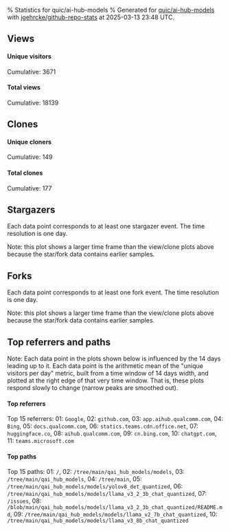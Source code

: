 % Statistics for quic/ai-hub-models
% Generated for [quic/ai-hub-models](https://github.com/quic/ai-hub-models) with [jgehrcke/github-repo-stats](https://github.com/jgehrcke/github-repo-stats) at 2025-03-13 23:48 UTC.


## Views

#### Unique visitors
<div id="chart_views_unique" class="full-width-chart"></div>

Cumulative: 3671

#### Total views
<div id="chart_views_total" class="full-width-chart"></div>

Cumulative: 18139

<div class="pagebreak-for-print"> </div>

## Clones

#### Unique cloners
<div id="chart_clones_unique" class="full-width-chart"></div>

Cumulative: 149

#### Total clones
<div id="chart_clones_total" class="full-width-chart"></div>

Cumulative: 177



<div class="pagebreak-for-print"> </div>



## Stargazers

Each data point corresponds to at least one stargazer event.
The time resolution is one day.

<div id="chart_stargazers" class="full-width-chart"></div>


Note: this plot shows a larger time frame than the view/clone plots above because the star/fork data contains earlier samples.



## Forks

Each data point corresponds to at least one fork event.
The time resolution is one day.

<div id="chart_forks" class="full-width-chart"></div>


Note: this plot shows a larger time frame than the view/clone plots above because the star/fork data contains earlier samples.



<div class="pagebreak-for-print"> </div>



## Top referrers and paths


Note: Each data point in the plots shown below is influenced by the 14 days
leading up to it. Each data point is the arithmetic mean of the "unique
visitors per day" metric, built from a time window of 14 days width, and
plotted at the right edge of that very time window. That is, these plots
respond slowly to change (narrow peaks are smoothed out).




#### Top referrers


<div id="chart_referrers_top_n_alltime" class="full-width-chart"></div>

Top 15 referrers: 01: `Google`, 02: `github.com`, 03: `app.aihub.qualcomm.com`, 04: `Bing`, 05: `docs.qualcomm.com`, 06: `statics.teams.cdn.office.net`, 07: `huggingface.co`, 08: `aihub.qualcomm.com`, 09: `cn.bing.com`, 10: `chatgpt.com`, 11: `teams.microsoft.com`





#### Top paths


<div id="chart_paths_top_n_alltime" class="full-width-chart"></div>

Top 15 paths: 01: `/`, 02: `/tree/main/qai_hub_models/models`, 03: `/tree/main/qai_hub_models`, 04: `/tree/main`, 05: `/tree/main/qai_hub_models/models/yolov8_det_quantized`, 06: `/tree/main/qai_hub_models/models/llama_v3_2_3b_chat_quantized`, 07: `/issues`, 08: `/blob/main/qai_hub_models/models/llama_v3_2_3b_chat_quantized/README.md`, 09: `/tree/main/qai_hub_models/models/llama_v2_7b_chat_quantized`, 10: `/tree/main/qai_hub_models/models/llama_v3_8b_chat_quantized`


<script type="text/javascript">
    vegaEmbed('#chart_views_unique', {"$schema": "https://vega.github.io/schema/vega-lite/v4.17.0.json", "config": {"arc": {"fill": "#1b1e23"}, "area": {"fill": "#1b1e23"}, "axisBottom": {"domainColor": "#a9b4c4", "gridColor": "#a9b4c4", "labelColor": "#1b1e23", "labelFont": "relative-mono-11-pitch-pro, Menlo, monospace", "tickColor": "#a9b4c4", "titleColor": "#1b1e23", "titleFont": "relative-mono-11-pitch-pro, Menlo, monospace"}, "axisLeft": {"domainColor": "#a9b4c4", "gridColor": "#a9b4c4", "labelColor": "#1b1e23", "labelFont": "relative-mono-11-pitch-pro, Menlo, monospace", "tickColor": "#a9b4c4", "titleColor": "#1b1e23", "titleFont": "relative-mono-11-pitch-pro, Menlo, monospace"}, "axisX": {"grid": false}, "axisY": {"grid": false, "labelBound": true}, "background": "#FFFFFF", "group": {"fill": "#FFFFFF"}, "header": {"fontWeight": 400, "labelFont": "relative-mono-11-pitch-pro, Menlo, monospace", "titleFont": "relative-mono-11-pitch-pro, Menlo, monospace"}, "legend": {"labelFont": "relative-mono-11-pitch-pro, Menlo, monospace", "symbolSize": 200, "symbolType": "circle", "titleFont": "relative-mono-11-pitch-pro, Menlo, monospace"}, "line": {"color": "#1b1e23", "stroke": "#1b1e23"}, "path": {"stroke": "#1b1e23"}, "point": {"color": "#1b1e23", "cursor": "pointer", "filled": true, "size": 20}, "range": {"category": ["#85a2f7", "#ea9755", "#7eb36a", "#f07071", "#bc85d9", "#e587b6", "#a9b4c4", "#d4c05e", "#64b9c4"]}, "style": {"bar": {"fill": "#1b1e23"}, "text": {"font": "relative-mono-11-pitch-pro, Menlo, monospace", "fontWeight": 400}}, "symbol": {"shape": "circle"}, "title": {"anchor": "start", "font": "relative-mono-11-pitch-pro, Menlo, monospace", "fontWeight": 400}, "trail": {"color": "#1b1e23", "stroke": "#1b1e23"}, "view": {"stroke": null}}, "data": {"name": "data-8714128c9fa8f6fba1c2fa45370150b6"}, "datasets": {"data-8714128c9fa8f6fba1c2fa45370150b6": [{"time": "2025-02-27T00:00:00+00:00", "views_total": 1057, "views_unique": 284}, {"time": "2025-02-28T00:00:00+00:00", "views_total": 1408, "views_unique": 271}, {"time": "2025-03-01T00:00:00+00:00", "views_total": 407, "views_unique": 87}, {"time": "2025-03-02T00:00:00+00:00", "views_total": 300, "views_unique": 75}, {"time": "2025-03-03T00:00:00+00:00", "views_total": 1323, "views_unique": 297}, {"time": "2025-03-04T00:00:00+00:00", "views_total": 1500, "views_unique": 317}, {"time": "2025-03-05T00:00:00+00:00", "views_total": 1727, "views_unique": 334}, {"time": "2025-03-06T00:00:00+00:00", "views_total": 1521, "views_unique": 322}, {"time": "2025-03-07T00:00:00+00:00", "views_total": 1089, "views_unique": 217}, {"time": "2025-03-08T00:00:00+00:00", "views_total": 466, "views_unique": 77}, {"time": "2025-03-09T00:00:00+00:00", "views_total": 396, "views_unique": 105}, {"time": "2025-03-10T00:00:00+00:00", "views_total": 1709, "views_unique": 326}, {"time": "2025-03-11T00:00:00+00:00", "views_total": 1616, "views_unique": 331}, {"time": "2025-03-12T00:00:00+00:00", "views_total": 1796, "views_unique": 350}, {"time": "2025-03-13T00:00:00+00:00", "views_total": 1824, "views_unique": 278}]}, "encoding": {"tooltip": [{"field": "views_unique", "format": ".1f", "title": "views (u)", "type": "quantitative"}, {"field": "time", "format": "%B %e, %Y", "title": "date", "type": "temporal"}], "x": {"axis": {"labelAngle": 25}, "field": "time", "scale": {"domain": ["2025-02-27", "2025-03-13"]}, "timeUnit": "yearmonthdate", "title": "date", "type": "temporal"}, "y": {"axis": {"values": [1, 10, 50, 100, 500, 1000, 5000, 10000]}, "field": "views_unique", "scale": {"domain": [0, 385.00000000000006], "type": "symlog", "zero": true}, "title": "unique views per day", "type": "quantitative"}}, "height": 200, "mark": {"point": true, "type": "line"}, "padding": 10, "width": "container"}, {"actions": false, "renderer": "svg"}).catch(console.error);
vegaEmbed('#chart_views_total', {"$schema": "https://vega.github.io/schema/vega-lite/v4.17.0.json", "config": {"arc": {"fill": "#1b1e23"}, "area": {"fill": "#1b1e23"}, "axisBottom": {"domainColor": "#a9b4c4", "gridColor": "#a9b4c4", "labelColor": "#1b1e23", "labelFont": "relative-mono-11-pitch-pro, Menlo, monospace", "tickColor": "#a9b4c4", "titleColor": "#1b1e23", "titleFont": "relative-mono-11-pitch-pro, Menlo, monospace"}, "axisLeft": {"domainColor": "#a9b4c4", "gridColor": "#a9b4c4", "labelColor": "#1b1e23", "labelFont": "relative-mono-11-pitch-pro, Menlo, monospace", "tickColor": "#a9b4c4", "titleColor": "#1b1e23", "titleFont": "relative-mono-11-pitch-pro, Menlo, monospace"}, "axisX": {"grid": false}, "axisY": {"grid": false, "labelBound": true}, "background": "#FFFFFF", "group": {"fill": "#FFFFFF"}, "header": {"fontWeight": 400, "labelFont": "relative-mono-11-pitch-pro, Menlo, monospace", "titleFont": "relative-mono-11-pitch-pro, Menlo, monospace"}, "legend": {"labelFont": "relative-mono-11-pitch-pro, Menlo, monospace", "symbolSize": 200, "symbolType": "circle", "titleFont": "relative-mono-11-pitch-pro, Menlo, monospace"}, "line": {"color": "#1b1e23", "stroke": "#1b1e23"}, "path": {"stroke": "#1b1e23"}, "point": {"color": "#1b1e23", "cursor": "pointer", "filled": true, "size": 20}, "range": {"category": ["#85a2f7", "#ea9755", "#7eb36a", "#f07071", "#bc85d9", "#e587b6", "#a9b4c4", "#d4c05e", "#64b9c4"]}, "style": {"bar": {"fill": "#1b1e23"}, "text": {"font": "relative-mono-11-pitch-pro, Menlo, monospace", "fontWeight": 400}}, "symbol": {"shape": "circle"}, "title": {"anchor": "start", "font": "relative-mono-11-pitch-pro, Menlo, monospace", "fontWeight": 400}, "trail": {"color": "#1b1e23", "stroke": "#1b1e23"}, "view": {"stroke": null}}, "data": {"name": "data-8714128c9fa8f6fba1c2fa45370150b6"}, "datasets": {"data-8714128c9fa8f6fba1c2fa45370150b6": [{"time": "2025-02-27T00:00:00+00:00", "views_total": 1057, "views_unique": 284}, {"time": "2025-02-28T00:00:00+00:00", "views_total": 1408, "views_unique": 271}, {"time": "2025-03-01T00:00:00+00:00", "views_total": 407, "views_unique": 87}, {"time": "2025-03-02T00:00:00+00:00", "views_total": 300, "views_unique": 75}, {"time": "2025-03-03T00:00:00+00:00", "views_total": 1323, "views_unique": 297}, {"time": "2025-03-04T00:00:00+00:00", "views_total": 1500, "views_unique": 317}, {"time": "2025-03-05T00:00:00+00:00", "views_total": 1727, "views_unique": 334}, {"time": "2025-03-06T00:00:00+00:00", "views_total": 1521, "views_unique": 322}, {"time": "2025-03-07T00:00:00+00:00", "views_total": 1089, "views_unique": 217}, {"time": "2025-03-08T00:00:00+00:00", "views_total": 466, "views_unique": 77}, {"time": "2025-03-09T00:00:00+00:00", "views_total": 396, "views_unique": 105}, {"time": "2025-03-10T00:00:00+00:00", "views_total": 1709, "views_unique": 326}, {"time": "2025-03-11T00:00:00+00:00", "views_total": 1616, "views_unique": 331}, {"time": "2025-03-12T00:00:00+00:00", "views_total": 1796, "views_unique": 350}, {"time": "2025-03-13T00:00:00+00:00", "views_total": 1824, "views_unique": 278}]}, "encoding": {"tooltip": [{"field": "views_total", "format": ".1f", "title": "views (t)", "type": "quantitative"}, {"field": "time", "format": "%B %e, %Y", "title": "date", "type": "temporal"}], "x": {"axis": {"labelAngle": 25}, "field": "time", "scale": {"domain": ["2025-02-27", "2025-03-13"]}, "timeUnit": "yearmonthdate", "title": "date", "type": "temporal"}, "y": {"axis": {"values": [1, 10, 50, 100, 500, 1000, 5000, 10000]}, "field": "views_total", "scale": {"domain": [0, 2006.4], "type": "symlog", "zero": true}, "title": "total views per day", "type": "quantitative"}}, "height": 200, "mark": {"point": true, "type": "line"}, "padding": 10, "width": "container"}, {"actions": false, "renderer": "svg"}).catch(console.error);
vegaEmbed('#chart_clones_unique', {"$schema": "https://vega.github.io/schema/vega-lite/v4.17.0.json", "config": {"arc": {"fill": "#1b1e23"}, "area": {"fill": "#1b1e23"}, "axisBottom": {"domainColor": "#a9b4c4", "gridColor": "#a9b4c4", "labelColor": "#1b1e23", "labelFont": "relative-mono-11-pitch-pro, Menlo, monospace", "tickColor": "#a9b4c4", "titleColor": "#1b1e23", "titleFont": "relative-mono-11-pitch-pro, Menlo, monospace"}, "axisLeft": {"domainColor": "#a9b4c4", "gridColor": "#a9b4c4", "labelColor": "#1b1e23", "labelFont": "relative-mono-11-pitch-pro, Menlo, monospace", "tickColor": "#a9b4c4", "titleColor": "#1b1e23", "titleFont": "relative-mono-11-pitch-pro, Menlo, monospace"}, "axisX": {"grid": false}, "axisY": {"grid": false, "labelBound": true}, "background": "#FFFFFF", "group": {"fill": "#FFFFFF"}, "header": {"fontWeight": 400, "labelFont": "relative-mono-11-pitch-pro, Menlo, monospace", "titleFont": "relative-mono-11-pitch-pro, Menlo, monospace"}, "legend": {"labelFont": "relative-mono-11-pitch-pro, Menlo, monospace", "symbolSize": 200, "symbolType": "circle", "titleFont": "relative-mono-11-pitch-pro, Menlo, monospace"}, "line": {"color": "#1b1e23", "stroke": "#1b1e23"}, "path": {"stroke": "#1b1e23"}, "point": {"color": "#1b1e23", "cursor": "pointer", "filled": true, "size": 20}, "range": {"category": ["#85a2f7", "#ea9755", "#7eb36a", "#f07071", "#bc85d9", "#e587b6", "#a9b4c4", "#d4c05e", "#64b9c4"]}, "style": {"bar": {"fill": "#1b1e23"}, "text": {"font": "relative-mono-11-pitch-pro, Menlo, monospace", "fontWeight": 400}}, "symbol": {"shape": "circle"}, "title": {"anchor": "start", "font": "relative-mono-11-pitch-pro, Menlo, monospace", "fontWeight": 400}, "trail": {"color": "#1b1e23", "stroke": "#1b1e23"}, "view": {"stroke": null}}, "data": {"name": "data-2d9c2871af18ed237fea39af5076c62c"}, "datasets": {"data-2d9c2871af18ed237fea39af5076c62c": [{"clones_total": 8, "clones_unique": 8, "time": "2025-02-27T00:00:00+00:00"}, {"clones_total": 37, "clones_unique": 26, "time": "2025-02-28T00:00:00+00:00"}, {"clones_total": 2, "clones_unique": 2, "time": "2025-03-01T00:00:00+00:00"}, {"clones_total": 1, "clones_unique": 1, "time": "2025-03-02T00:00:00+00:00"}, {"clones_total": 8, "clones_unique": 8, "time": "2025-03-03T00:00:00+00:00"}, {"clones_total": 13, "clones_unique": 10, "time": "2025-03-04T00:00:00+00:00"}, {"clones_total": 12, "clones_unique": 10, "time": "2025-03-05T00:00:00+00:00"}, {"clones_total": 12, "clones_unique": 12, "time": "2025-03-06T00:00:00+00:00"}, {"clones_total": 11, "clones_unique": 11, "time": "2025-03-07T00:00:00+00:00"}, {"clones_total": 5, "clones_unique": 5, "time": "2025-03-08T00:00:00+00:00"}, {"clones_total": 4, "clones_unique": 4, "time": "2025-03-09T00:00:00+00:00"}, {"clones_total": 17, "clones_unique": 15, "time": "2025-03-10T00:00:00+00:00"}, {"clones_total": 8, "clones_unique": 8, "time": "2025-03-11T00:00:00+00:00"}, {"clones_total": 3, "clones_unique": 3, "time": "2025-03-12T00:00:00+00:00"}, {"clones_total": 36, "clones_unique": 26, "time": "2025-03-13T00:00:00+00:00"}]}, "encoding": {"tooltip": [{"field": "clones_unique", "format": ".1f", "title": "clones (u)", "type": "quantitative"}, {"field": "time", "format": "%B %e, %Y", "title": "date", "type": "temporal"}], "x": {"axis": {"labelAngle": 25}, "field": "time", "scale": {"domain": ["2025-02-27", "2025-03-13"]}, "timeUnit": "yearmonthdate", "title": "date", "type": "temporal"}, "y": {"axis": {}, "field": "clones_unique", "scale": {"domain": [0, 28.6], "type": "linear", "zero": true}, "title": "unique clones per day", "type": "quantitative"}}, "height": 200, "mark": {"point": true, "type": "line"}, "padding": 10, "width": "container"}, {"actions": false, "renderer": "svg"}).catch(console.error);
vegaEmbed('#chart_clones_total', {"$schema": "https://vega.github.io/schema/vega-lite/v4.17.0.json", "config": {"arc": {"fill": "#1b1e23"}, "area": {"fill": "#1b1e23"}, "axisBottom": {"domainColor": "#a9b4c4", "gridColor": "#a9b4c4", "labelColor": "#1b1e23", "labelFont": "relative-mono-11-pitch-pro, Menlo, monospace", "tickColor": "#a9b4c4", "titleColor": "#1b1e23", "titleFont": "relative-mono-11-pitch-pro, Menlo, monospace"}, "axisLeft": {"domainColor": "#a9b4c4", "gridColor": "#a9b4c4", "labelColor": "#1b1e23", "labelFont": "relative-mono-11-pitch-pro, Menlo, monospace", "tickColor": "#a9b4c4", "titleColor": "#1b1e23", "titleFont": "relative-mono-11-pitch-pro, Menlo, monospace"}, "axisX": {"grid": false}, "axisY": {"grid": false, "labelBound": true}, "background": "#FFFFFF", "group": {"fill": "#FFFFFF"}, "header": {"fontWeight": 400, "labelFont": "relative-mono-11-pitch-pro, Menlo, monospace", "titleFont": "relative-mono-11-pitch-pro, Menlo, monospace"}, "legend": {"labelFont": "relative-mono-11-pitch-pro, Menlo, monospace", "symbolSize": 200, "symbolType": "circle", "titleFont": "relative-mono-11-pitch-pro, Menlo, monospace"}, "line": {"color": "#1b1e23", "stroke": "#1b1e23"}, "path": {"stroke": "#1b1e23"}, "point": {"color": "#1b1e23", "cursor": "pointer", "filled": true, "size": 20}, "range": {"category": ["#85a2f7", "#ea9755", "#7eb36a", "#f07071", "#bc85d9", "#e587b6", "#a9b4c4", "#d4c05e", "#64b9c4"]}, "style": {"bar": {"fill": "#1b1e23"}, "text": {"font": "relative-mono-11-pitch-pro, Menlo, monospace", "fontWeight": 400}}, "symbol": {"shape": "circle"}, "title": {"anchor": "start", "font": "relative-mono-11-pitch-pro, Menlo, monospace", "fontWeight": 400}, "trail": {"color": "#1b1e23", "stroke": "#1b1e23"}, "view": {"stroke": null}}, "data": {"name": "data-2d9c2871af18ed237fea39af5076c62c"}, "datasets": {"data-2d9c2871af18ed237fea39af5076c62c": [{"clones_total": 8, "clones_unique": 8, "time": "2025-02-27T00:00:00+00:00"}, {"clones_total": 37, "clones_unique": 26, "time": "2025-02-28T00:00:00+00:00"}, {"clones_total": 2, "clones_unique": 2, "time": "2025-03-01T00:00:00+00:00"}, {"clones_total": 1, "clones_unique": 1, "time": "2025-03-02T00:00:00+00:00"}, {"clones_total": 8, "clones_unique": 8, "time": "2025-03-03T00:00:00+00:00"}, {"clones_total": 13, "clones_unique": 10, "time": "2025-03-04T00:00:00+00:00"}, {"clones_total": 12, "clones_unique": 10, "time": "2025-03-05T00:00:00+00:00"}, {"clones_total": 12, "clones_unique": 12, "time": "2025-03-06T00:00:00+00:00"}, {"clones_total": 11, "clones_unique": 11, "time": "2025-03-07T00:00:00+00:00"}, {"clones_total": 5, "clones_unique": 5, "time": "2025-03-08T00:00:00+00:00"}, {"clones_total": 4, "clones_unique": 4, "time": "2025-03-09T00:00:00+00:00"}, {"clones_total": 17, "clones_unique": 15, "time": "2025-03-10T00:00:00+00:00"}, {"clones_total": 8, "clones_unique": 8, "time": "2025-03-11T00:00:00+00:00"}, {"clones_total": 3, "clones_unique": 3, "time": "2025-03-12T00:00:00+00:00"}, {"clones_total": 36, "clones_unique": 26, "time": "2025-03-13T00:00:00+00:00"}]}, "encoding": {"tooltip": [{"field": "clones_total", "format": ".1f", "title": "clones (t)", "type": "quantitative"}, {"field": "time", "format": "%B %e, %Y", "title": "date", "type": "temporal"}], "x": {"axis": {"labelAngle": 25}, "field": "time", "scale": {"domain": ["2025-02-27", "2025-03-13"]}, "timeUnit": "yearmonthdate", "title": "date", "type": "temporal"}, "y": {"axis": {}, "field": "clones_total", "scale": {"domain": [0, 40.7], "type": "linear", "zero": true}, "title": "total clones per day", "type": "quantitative"}}, "height": 200, "mark": {"point": true, "type": "line"}, "padding": 10, "width": "container"}, {"actions": false, "renderer": "svg"}).catch(console.error);
vegaEmbed('#chart_stargazers', {"$schema": "https://vega.github.io/schema/vega-lite/v4.17.0.json", "config": {"arc": {"fill": "#1b1e23"}, "area": {"fill": "#1b1e23"}, "axisBottom": {"domainColor": "#a9b4c4", "gridColor": "#a9b4c4", "labelColor": "#1b1e23", "labelFont": "relative-mono-11-pitch-pro, Menlo, monospace", "tickColor": "#a9b4c4", "titleColor": "#1b1e23", "titleFont": "relative-mono-11-pitch-pro, Menlo, monospace"}, "axisLeft": {"domainColor": "#a9b4c4", "gridColor": "#a9b4c4", "labelColor": "#1b1e23", "labelFont": "relative-mono-11-pitch-pro, Menlo, monospace", "tickColor": "#a9b4c4", "titleColor": "#1b1e23", "titleFont": "relative-mono-11-pitch-pro, Menlo, monospace"}, "axisX": {"grid": false}, "axisY": {"grid": false}, "background": "#FFFFFF", "group": {"fill": "#FFFFFF"}, "header": {"fontWeight": 400, "labelFont": "relative-mono-11-pitch-pro, Menlo, monospace", "titleFont": "relative-mono-11-pitch-pro, Menlo, monospace"}, "legend": {"labelFont": "relative-mono-11-pitch-pro, Menlo, monospace", "symbolSize": 200, "symbolType": "circle", "titleFont": "relative-mono-11-pitch-pro, Menlo, monospace"}, "line": {"color": "#1b1e23", "stroke": "#1b1e23"}, "path": {"stroke": "#1b1e23"}, "point": {"color": "#1b1e23", "cursor": "pointer", "filled": true, "size": 50}, "range": {"category": ["#85a2f7", "#ea9755", "#7eb36a", "#f07071", "#bc85d9", "#e587b6", "#a9b4c4", "#d4c05e", "#64b9c4"]}, "style": {"bar": {"fill": "#1b1e23"}, "text": {"font": "relative-mono-11-pitch-pro, Menlo, monospace", "fontWeight": 400}}, "symbol": {"shape": "circle"}, "title": {"anchor": "start", "font": "relative-mono-11-pitch-pro, Menlo, monospace", "fontWeight": 400}, "trail": {"color": "#1b1e23", "stroke": "#1b1e23"}, "view": {"stroke": null}}, "data": {"name": "data-98fb9a7ba313ad9bd12d8903b2abe30e"}, "datasets": {"data-98fb9a7ba313ad9bd12d8903b2abe30e": [{"stars_cumulative": 1.0, "time": "2024-01-23T00:00:00+00:00"}, {"stars_cumulative": 10.0, "time": "2024-02-20T21:00:00+00:00"}, {"stars_cumulative": 76.0, "time": "2024-02-25T00:00:00+00:00"}, {"stars_cumulative": 101.0, "time": "2024-02-29T03:00:00+00:00"}, {"stars_cumulative": 118.0, "time": "2024-03-04T06:00:00+00:00"}, {"stars_cumulative": 126.0, "time": "2024-03-08T09:00:00+00:00"}, {"stars_cumulative": 130.0, "time": "2024-03-12T12:00:00+00:00"}, {"stars_cumulative": 134.0, "time": "2024-03-16T15:00:00+00:00"}, {"stars_cumulative": 139.0, "time": "2024-03-20T18:00:00+00:00"}, {"stars_cumulative": 159.0, "time": "2024-03-24T21:00:00+00:00"}, {"stars_cumulative": 169.0, "time": "2024-03-29T00:00:00+00:00"}, {"stars_cumulative": 174.0, "time": "2024-04-02T03:00:00+00:00"}, {"stars_cumulative": 179.0, "time": "2024-04-06T06:00:00+00:00"}, {"stars_cumulative": 184.0, "time": "2024-04-10T09:00:00+00:00"}, {"stars_cumulative": 188.0, "time": "2024-04-14T12:00:00+00:00"}, {"stars_cumulative": 197.0, "time": "2024-04-18T15:00:00+00:00"}, {"stars_cumulative": 203.0, "time": "2024-04-22T18:00:00+00:00"}, {"stars_cumulative": 205.0, "time": "2024-04-26T21:00:00+00:00"}, {"stars_cumulative": 208.0, "time": "2024-05-01T00:00:00+00:00"}, {"stars_cumulative": 212.0, "time": "2024-05-05T03:00:00+00:00"}, {"stars_cumulative": 220.0, "time": "2024-05-09T06:00:00+00:00"}, {"stars_cumulative": 228.0, "time": "2024-05-13T09:00:00+00:00"}, {"stars_cumulative": 234.0, "time": "2024-05-17T12:00:00+00:00"}, {"stars_cumulative": 256.0, "time": "2024-05-21T15:00:00+00:00"}, {"stars_cumulative": 269.0, "time": "2024-05-25T18:00:00+00:00"}, {"stars_cumulative": 278.0, "time": "2024-05-29T21:00:00+00:00"}, {"stars_cumulative": 289.0, "time": "2024-06-03T00:00:00+00:00"}, {"stars_cumulative": 296.0, "time": "2024-06-07T03:00:00+00:00"}, {"stars_cumulative": 304.0, "time": "2024-06-11T06:00:00+00:00"}, {"stars_cumulative": 312.0, "time": "2024-06-15T09:00:00+00:00"}, {"stars_cumulative": 318.0, "time": "2024-06-19T12:00:00+00:00"}, {"stars_cumulative": 324.0, "time": "2024-06-23T15:00:00+00:00"}, {"stars_cumulative": 327.0, "time": "2024-06-27T18:00:00+00:00"}, {"stars_cumulative": 336.0, "time": "2024-07-01T21:00:00+00:00"}, {"stars_cumulative": 339.0, "time": "2024-07-06T00:00:00+00:00"}, {"stars_cumulative": 343.0, "time": "2024-07-10T03:00:00+00:00"}, {"stars_cumulative": 344.0, "time": "2024-07-14T06:00:00+00:00"}, {"stars_cumulative": 350.0, "time": "2024-07-18T09:00:00+00:00"}, {"stars_cumulative": 360.0, "time": "2024-07-22T12:00:00+00:00"}, {"stars_cumulative": 364.0, "time": "2024-07-26T15:00:00+00:00"}, {"stars_cumulative": 370.0, "time": "2024-07-30T18:00:00+00:00"}, {"stars_cumulative": 372.0, "time": "2024-08-03T21:00:00+00:00"}, {"stars_cumulative": 375.0, "time": "2024-08-08T00:00:00+00:00"}, {"stars_cumulative": 379.0, "time": "2024-08-12T03:00:00+00:00"}, {"stars_cumulative": 381.0, "time": "2024-08-16T06:00:00+00:00"}, {"stars_cumulative": 386.0, "time": "2024-08-20T09:00:00+00:00"}, {"stars_cumulative": 392.0, "time": "2024-08-24T12:00:00+00:00"}, {"stars_cumulative": 396.0, "time": "2024-08-28T15:00:00+00:00"}, {"stars_cumulative": 403.0, "time": "2024-09-01T18:00:00+00:00"}, {"stars_cumulative": 406.0, "time": "2024-09-05T21:00:00+00:00"}, {"stars_cumulative": 411.0, "time": "2024-09-10T00:00:00+00:00"}, {"stars_cumulative": 415.0, "time": "2024-09-14T03:00:00+00:00"}, {"stars_cumulative": 420.0, "time": "2024-09-18T06:00:00+00:00"}, {"stars_cumulative": 422.0, "time": "2024-09-22T09:00:00+00:00"}, {"stars_cumulative": 430.0, "time": "2024-09-26T12:00:00+00:00"}, {"stars_cumulative": 434.0, "time": "2024-09-30T15:00:00+00:00"}, {"stars_cumulative": 442.0, "time": "2024-10-04T18:00:00+00:00"}, {"stars_cumulative": 444.0, "time": "2024-10-08T21:00:00+00:00"}, {"stars_cumulative": 452.0, "time": "2024-10-13T00:00:00+00:00"}, {"stars_cumulative": 460.0, "time": "2024-10-17T03:00:00+00:00"}, {"stars_cumulative": 467.0, "time": "2024-10-21T06:00:00+00:00"}, {"stars_cumulative": 468.0, "time": "2024-10-25T09:00:00+00:00"}, {"stars_cumulative": 471.0, "time": "2024-10-29T12:00:00+00:00"}, {"stars_cumulative": 478.0, "time": "2024-11-02T15:00:00+00:00"}, {"stars_cumulative": 483.0, "time": "2024-11-06T18:00:00+00:00"}, {"stars_cumulative": 487.0, "time": "2024-11-10T21:00:00+00:00"}, {"stars_cumulative": 494.0, "time": "2024-11-15T00:00:00+00:00"}, {"stars_cumulative": 498.0, "time": "2024-11-19T03:00:00+00:00"}, {"stars_cumulative": 502.0, "time": "2024-11-23T06:00:00+00:00"}, {"stars_cumulative": 504.0, "time": "2024-11-27T09:00:00+00:00"}, {"stars_cumulative": 510.0, "time": "2024-12-01T12:00:00+00:00"}, {"stars_cumulative": 515.0, "time": "2024-12-05T15:00:00+00:00"}, {"stars_cumulative": 522.0, "time": "2024-12-09T18:00:00+00:00"}, {"stars_cumulative": 524.0, "time": "2024-12-13T21:00:00+00:00"}, {"stars_cumulative": 530.0, "time": "2024-12-18T00:00:00+00:00"}, {"stars_cumulative": 532.0, "time": "2024-12-22T03:00:00+00:00"}, {"stars_cumulative": 535.0, "time": "2024-12-26T06:00:00+00:00"}, {"stars_cumulative": 544.0, "time": "2024-12-30T09:00:00+00:00"}, {"stars_cumulative": 548.0, "time": "2025-01-03T12:00:00+00:00"}, {"stars_cumulative": 550.0, "time": "2025-01-07T15:00:00+00:00"}, {"stars_cumulative": 555.0, "time": "2025-01-11T18:00:00+00:00"}, {"stars_cumulative": 562.0, "time": "2025-01-15T21:00:00+00:00"}, {"stars_cumulative": 572.0, "time": "2025-01-20T00:00:00+00:00"}, {"stars_cumulative": 575.0, "time": "2025-01-24T03:00:00+00:00"}, {"stars_cumulative": 576.0, "time": "2025-01-28T06:00:00+00:00"}, {"stars_cumulative": 578.0, "time": "2025-02-01T09:00:00+00:00"}, {"stars_cumulative": 584.0, "time": "2025-02-05T12:00:00+00:00"}, {"stars_cumulative": 587.0, "time": "2025-02-09T15:00:00+00:00"}, {"stars_cumulative": 593.0, "time": "2025-02-13T18:00:00+00:00"}, {"stars_cumulative": 600.0, "time": "2025-02-17T21:00:00+00:00"}, {"stars_cumulative": 603.0, "time": "2025-02-22T00:00:00+00:00"}, {"stars_cumulative": 607.0, "time": "2025-02-26T03:00:00+00:00"}, {"stars_cumulative": 615.0, "time": "2025-03-02T06:00:00+00:00"}, {"stars_cumulative": 619.0, "time": "2025-03-06T09:00:00+00:00"}, {"stars_cumulative": 624.0, "time": "2025-03-10T12:00:00+00:00"}]}, "encoding": {"tooltip": [{"field": "stars_cumulative", "format": "d", "title": "stars", "type": "quantitative"}, {"field": "time", "format": "%B %e, %Y", "title": "date", "type": "temporal"}], "x": {"axis": {"labelAngle": 25}, "field": "time", "scale": {"domain": ["2024-01-23", "2025-03-13"]}, "timeUnit": "yearmonthdate", "title": "date", "type": "temporal"}, "y": {"field": "stars_cumulative", "scale": {"domain": [0, 686.4000000000001], "zero": true}, "title": "stargazer count (cumulative)", "type": "quantitative"}}, "height": 300, "mark": {"point": true, "type": "line"}, "padding": 10, "width": "container"}, {"actions": false, "renderer": "svg"}).catch(console.error);
vegaEmbed('#chart_forks', {"$schema": "https://vega.github.io/schema/vega-lite/v4.17.0.json", "config": {"arc": {"fill": "#1b1e23"}, "area": {"fill": "#1b1e23"}, "axisBottom": {"domainColor": "#a9b4c4", "gridColor": "#a9b4c4", "labelColor": "#1b1e23", "labelFont": "relative-mono-11-pitch-pro, Menlo, monospace", "tickColor": "#a9b4c4", "titleColor": "#1b1e23", "titleFont": "relative-mono-11-pitch-pro, Menlo, monospace"}, "axisLeft": {"domainColor": "#a9b4c4", "gridColor": "#a9b4c4", "labelColor": "#1b1e23", "labelFont": "relative-mono-11-pitch-pro, Menlo, monospace", "tickColor": "#a9b4c4", "titleColor": "#1b1e23", "titleFont": "relative-mono-11-pitch-pro, Menlo, monospace"}, "axisX": {"grid": false}, "axisY": {"grid": false}, "background": "#FFFFFF", "group": {"fill": "#FFFFFF"}, "header": {"fontWeight": 400, "labelFont": "relative-mono-11-pitch-pro, Menlo, monospace", "titleFont": "relative-mono-11-pitch-pro, Menlo, monospace"}, "legend": {"labelFont": "relative-mono-11-pitch-pro, Menlo, monospace", "symbolSize": 200, "symbolType": "circle", "titleFont": "relative-mono-11-pitch-pro, Menlo, monospace"}, "line": {"color": "#1b1e23", "stroke": "#1b1e23"}, "path": {"stroke": "#1b1e23"}, "point": {"color": "#1b1e23", "cursor": "pointer", "filled": true, "size": 50}, "range": {"category": ["#85a2f7", "#ea9755", "#7eb36a", "#f07071", "#bc85d9", "#e587b6", "#a9b4c4", "#d4c05e", "#64b9c4"]}, "style": {"bar": {"fill": "#1b1e23"}, "text": {"font": "relative-mono-11-pitch-pro, Menlo, monospace", "fontWeight": 400}}, "symbol": {"shape": "circle"}, "title": {"anchor": "start", "font": "relative-mono-11-pitch-pro, Menlo, monospace", "fontWeight": 400}, "trail": {"color": "#1b1e23", "stroke": "#1b1e23"}, "view": {"stroke": null}}, "data": {"name": "data-cbfd8af039778cd1b3e4472f7dd98677"}, "datasets": {"data-cbfd8af039778cd1b3e4472f7dd98677": [{"forks_cumulative": 1.0, "time": "2024-01-31T00:00:00+00:00"}, {"forks_cumulative": 5.0, "time": "2024-02-20T00:00:00+00:00"}, {"forks_cumulative": 8.0, "time": "2024-02-24T00:00:00+00:00"}, {"forks_cumulative": 13.0, "time": "2024-02-28T00:00:00+00:00"}, {"forks_cumulative": 15.0, "time": "2024-03-03T00:00:00+00:00"}, {"forks_cumulative": 17.0, "time": "2024-03-11T00:00:00+00:00"}, {"forks_cumulative": 18.0, "time": "2024-03-19T00:00:00+00:00"}, {"forks_cumulative": 22.0, "time": "2024-03-27T00:00:00+00:00"}, {"forks_cumulative": 23.0, "time": "2024-04-04T00:00:00+00:00"}, {"forks_cumulative": 25.0, "time": "2024-04-08T00:00:00+00:00"}, {"forks_cumulative": 29.0, "time": "2024-04-16T00:00:00+00:00"}, {"forks_cumulative": 30.0, "time": "2024-04-20T00:00:00+00:00"}, {"forks_cumulative": 31.0, "time": "2024-05-06T00:00:00+00:00"}, {"forks_cumulative": 32.0, "time": "2024-05-18T00:00:00+00:00"}, {"forks_cumulative": 34.0, "time": "2024-05-22T00:00:00+00:00"}, {"forks_cumulative": 36.0, "time": "2024-05-26T00:00:00+00:00"}, {"forks_cumulative": 38.0, "time": "2024-05-30T00:00:00+00:00"}, {"forks_cumulative": 40.0, "time": "2024-06-07T00:00:00+00:00"}, {"forks_cumulative": 41.0, "time": "2024-06-15T00:00:00+00:00"}, {"forks_cumulative": 42.0, "time": "2024-06-23T00:00:00+00:00"}, {"forks_cumulative": 43.0, "time": "2024-07-01T00:00:00+00:00"}, {"forks_cumulative": 44.0, "time": "2024-07-09T00:00:00+00:00"}, {"forks_cumulative": 45.0, "time": "2024-07-25T00:00:00+00:00"}, {"forks_cumulative": 46.0, "time": "2024-07-29T00:00:00+00:00"}, {"forks_cumulative": 49.0, "time": "2024-08-06T00:00:00+00:00"}, {"forks_cumulative": 51.0, "time": "2024-08-10T00:00:00+00:00"}, {"forks_cumulative": 52.0, "time": "2024-08-14T00:00:00+00:00"}, {"forks_cumulative": 53.0, "time": "2024-09-03T00:00:00+00:00"}, {"forks_cumulative": 55.0, "time": "2024-09-11T00:00:00+00:00"}, {"forks_cumulative": 57.0, "time": "2024-09-23T00:00:00+00:00"}, {"forks_cumulative": 62.0, "time": "2024-10-05T00:00:00+00:00"}, {"forks_cumulative": 63.0, "time": "2024-10-17T00:00:00+00:00"}, {"forks_cumulative": 68.0, "time": "2024-10-21T00:00:00+00:00"}, {"forks_cumulative": 70.0, "time": "2024-10-25T00:00:00+00:00"}, {"forks_cumulative": 72.0, "time": "2024-10-29T00:00:00+00:00"}, {"forks_cumulative": 73.0, "time": "2024-11-02T00:00:00+00:00"}, {"forks_cumulative": 74.0, "time": "2024-11-06T00:00:00+00:00"}, {"forks_cumulative": 75.0, "time": "2024-11-10T00:00:00+00:00"}, {"forks_cumulative": 78.0, "time": "2024-11-18T00:00:00+00:00"}, {"forks_cumulative": 80.0, "time": "2024-11-22T00:00:00+00:00"}, {"forks_cumulative": 81.0, "time": "2024-11-30T00:00:00+00:00"}, {"forks_cumulative": 82.0, "time": "2024-12-08T00:00:00+00:00"}, {"forks_cumulative": 84.0, "time": "2024-12-20T00:00:00+00:00"}, {"forks_cumulative": 85.0, "time": "2024-12-24T00:00:00+00:00"}, {"forks_cumulative": 86.0, "time": "2024-12-28T00:00:00+00:00"}, {"forks_cumulative": 88.0, "time": "2025-01-17T00:00:00+00:00"}, {"forks_cumulative": 90.0, "time": "2025-01-21T00:00:00+00:00"}, {"forks_cumulative": 91.0, "time": "2025-01-25T00:00:00+00:00"}, {"forks_cumulative": 92.0, "time": "2025-02-06T00:00:00+00:00"}, {"forks_cumulative": 95.0, "time": "2025-02-18T00:00:00+00:00"}, {"forks_cumulative": 96.0, "time": "2025-02-26T00:00:00+00:00"}, {"forks_cumulative": 98.0, "time": "2025-03-06T00:00:00+00:00"}]}, "encoding": {"tooltip": [{"field": "forks_cumulative", "format": "d", "title": "forks", "type": "quantitative"}, {"field": "time", "format": "%B %e, %Y", "title": "date", "type": "temporal"}], "x": {"axis": {"labelAngle": 25}, "field": "time", "scale": {"domain": ["2024-01-23", "2025-03-13"]}, "timeUnit": "yearmonthdate", "title": "date", "type": "temporal"}, "y": {"field": "forks_cumulative", "scale": {"domain": [0, 107.80000000000001], "zero": true}, "title": "fork count (cumulative)", "type": "quantitative"}}, "height": 300, "mark": {"point": true, "type": "line"}, "padding": 10, "width": "container"}, {"actions": false, "renderer": "svg"}).catch(console.error);
vegaEmbed('#chart_referrers_top_n_alltime', {"$schema": "https://vega.github.io/schema/vega-lite/v4.17.0.json", "config": {"arc": {"fill": "#1b1e23"}, "area": {"fill": "#1b1e23"}, "axisBottom": {"domainColor": "#a9b4c4", "gridColor": "#a9b4c4", "labelColor": "#1b1e23", "labelFont": "relative-mono-11-pitch-pro, Menlo, monospace", "tickColor": "#a9b4c4", "titleColor": "#1b1e23", "titleFont": "relative-mono-11-pitch-pro, Menlo, monospace"}, "axisLeft": {"domainColor": "#a9b4c4", "gridColor": "#a9b4c4", "labelColor": "#1b1e23", "labelFont": "relative-mono-11-pitch-pro, Menlo, monospace", "tickColor": "#a9b4c4", "titleColor": "#1b1e23", "titleFont": "relative-mono-11-pitch-pro, Menlo, monospace"}, "axisX": {"grid": false}, "axisY": {"grid": false}, "background": "#FFFFFF", "group": {"fill": "#FFFFFF"}, "header": {"fontWeight": 400, "labelFont": "relative-mono-11-pitch-pro, Menlo, monospace", "titleFont": "relative-mono-11-pitch-pro, Menlo, monospace"}, "legend": {"labelFont": "relative-mono-11-pitch-pro, Menlo, monospace", "symbolSize": 200, "symbolType": "circle", "titleFont": "relative-mono-11-pitch-pro, Menlo, monospace"}, "line": {"color": "#1b1e23", "stroke": "#1b1e23"}, "path": {"stroke": "#1b1e23"}, "point": {"color": "#1b1e23", "cursor": "pointer", "filled": true, "size": 30}, "range": {"category": ["#85a2f7", "#ea9755", "#7eb36a", "#f07071", "#bc85d9", "#e587b6", "#a9b4c4", "#d4c05e", "#64b9c4"]}, "style": {"bar": {"fill": "#1b1e23"}, "text": {"font": "relative-mono-11-pitch-pro, Menlo, monospace", "fontWeight": 400}}, "symbol": {"shape": "circle"}, "title": {"anchor": "start", "font": "relative-mono-11-pitch-pro, Menlo, monospace", "fontWeight": 400}, "trail": {"color": "#1b1e23", "stroke": "#1b1e23"}, "view": {"stroke": null}}, "data": {"name": "data-b9328bcf431b4e06b982e30421f31e33"}, "datasets": {"data-b9328bcf431b4e06b982e30421f31e33": [{"referrer": "Google", "time": "2025-03-12T00:00:00+00:00", "views_unique": 482, "views_unique_norm": 34.42857142857143}, {"referrer": "Google", "time": "2025-03-13T00:00:00+00:00", "views_unique": 497, "views_unique_norm": 35.5}, {"referrer": "github.com", "time": "2025-03-12T00:00:00+00:00", "views_unique": 206, "views_unique_norm": 14.714285714285714}, {"referrer": "github.com", "time": "2025-03-13T00:00:00+00:00", "views_unique": 207, "views_unique_norm": 14.785714285714286}, {"referrer": "app.aihub.qualcomm.com", "time": "2025-03-12T00:00:00+00:00", "views_unique": 113, "views_unique_norm": 8.071428571428571}, {"referrer": "app.aihub.qualcomm.com", "time": "2025-03-13T00:00:00+00:00", "views_unique": 117, "views_unique_norm": 8.357142857142858}, {"referrer": "Bing", "time": "2025-03-12T00:00:00+00:00", "views_unique": 86, "views_unique_norm": 6.142857142857143}, {"referrer": "Bing", "time": "2025-03-13T00:00:00+00:00", "views_unique": 82, "views_unique_norm": 5.857142857142857}, {"referrer": "docs.qualcomm.com", "time": "2025-03-12T00:00:00+00:00", "views_unique": 82, "views_unique_norm": 5.857142857142857}, {"referrer": "docs.qualcomm.com", "time": "2025-03-13T00:00:00+00:00", "views_unique": 77, "views_unique_norm": 5.5}, {"referrer": "statics.teams.cdn.office.net", "time": "2025-03-12T00:00:00+00:00", "views_unique": 48, "views_unique_norm": 3.4285714285714284}, {"referrer": "statics.teams.cdn.office.net", "time": "2025-03-13T00:00:00+00:00", "views_unique": 54, "views_unique_norm": 3.857142857142857}, {"referrer": "huggingface.co", "time": "2025-03-12T00:00:00+00:00", "views_unique": 44, "views_unique_norm": 3.142857142857143}, {"referrer": "huggingface.co", "time": "2025-03-13T00:00:00+00:00", "views_unique": 42, "views_unique_norm": 3.0}]}, "encoding": {"color": {"field": "referrer", "legend": {"direction": "vertical", "orient": "top", "title": "Legend:"}, "sort": {"field": "order"}, "type": "nominal"}, "tooltip": [{"field": "referrer", "type": "nominal"}, {"field": "views_unique_norm", "format": ".2f", "title": "views (14d mean)", "type": "quantitative"}, {"field": "time", "format": "%B %e, %Y", "title": "date", "type": "temporal"}], "x": {"axis": {"labelAngle": 25}, "field": "time", "scale": {"domain": ["2025-02-27", "2025-03-13"]}, "timeUnit": "yearmonthdate", "title": "date", "type": "temporal"}, "y": {"field": "views_unique_norm", "scale": {"domain": [0, 39.050000000000004], "type": "symlog", "zero": true}, "title": "unique visitors per day (mean from last 14 days)", "type": "quantitative"}}, "height": 300, "mark": {"point": true, "type": "line"}, "padding": 10, "width": "container"}, {"actions": false, "renderer": "svg"}).catch(console.error);
vegaEmbed('#chart_paths_top_n_alltime', {"$schema": "https://vega.github.io/schema/vega-lite/v4.17.0.json", "config": {"arc": {"fill": "#1b1e23"}, "area": {"fill": "#1b1e23"}, "axisBottom": {"domainColor": "#a9b4c4", "gridColor": "#a9b4c4", "labelColor": "#1b1e23", "labelFont": "relative-mono-11-pitch-pro, Menlo, monospace", "tickColor": "#a9b4c4", "titleColor": "#1b1e23", "titleFont": "relative-mono-11-pitch-pro, Menlo, monospace"}, "axisLeft": {"domainColor": "#a9b4c4", "gridColor": "#a9b4c4", "labelColor": "#1b1e23", "labelFont": "relative-mono-11-pitch-pro, Menlo, monospace", "tickColor": "#a9b4c4", "titleColor": "#1b1e23", "titleFont": "relative-mono-11-pitch-pro, Menlo, monospace"}, "axisX": {"grid": false}, "axisY": {"grid": false}, "background": "#FFFFFF", "group": {"fill": "#FFFFFF"}, "header": {"fontWeight": 400, "labelFont": "relative-mono-11-pitch-pro, Menlo, monospace", "titleFont": "relative-mono-11-pitch-pro, Menlo, monospace"}, "legend": {"labelFont": "relative-mono-11-pitch-pro, Menlo, monospace", "symbolSize": 200, "symbolType": "circle", "titleFont": "relative-mono-11-pitch-pro, Menlo, monospace"}, "line": {"color": "#1b1e23", "stroke": "#1b1e23"}, "path": {"stroke": "#1b1e23"}, "point": {"color": "#1b1e23", "cursor": "pointer", "filled": true, "size": 30}, "range": {"category": ["#85a2f7", "#ea9755", "#7eb36a", "#f07071", "#bc85d9", "#e587b6", "#a9b4c4", "#d4c05e", "#64b9c4"]}, "style": {"bar": {"fill": "#1b1e23"}, "text": {"font": "relative-mono-11-pitch-pro, Menlo, monospace", "fontWeight": 400}}, "symbol": {"shape": "circle"}, "title": {"anchor": "start", "font": "relative-mono-11-pitch-pro, Menlo, monospace", "fontWeight": 400}, "trail": {"color": "#1b1e23", "stroke": "#1b1e23"}, "view": {"stroke": null}}, "data": {"name": "data-2786a961309ed0a19713872dd618afe7"}, "datasets": {"data-2786a961309ed0a19713872dd618afe7": [{"path": "/", "time": "2025-03-12T00:00:00+00:00", "views_unique": 783, "views_unique_norm": 55.92857142857143}, {"path": "/", "time": "2025-03-13T00:00:00+00:00", "views_unique": 795, "views_unique_norm": 56.785714285714285}, {"path": "/tree/main/qai_hub_models/models", "time": "2025-03-12T00:00:00+00:00", "views_unique": 424, "views_unique_norm": 30.285714285714285}, {"path": "/tree/main/qai_hub_models/models", "time": "2025-03-13T00:00:00+00:00", "views_unique": 442, "views_unique_norm": 31.571428571428573}, {"path": "/tree/main/qai_hub_models", "time": "2025-03-12T00:00:00+00:00", "views_unique": 347, "views_unique_norm": 24.785714285714285}, {"path": "/tree/main/qai_hub_models", "time": "2025-03-13T00:00:00+00:00", "views_unique": 356, "views_unique_norm": 25.428571428571427}, {"path": "/tree/main", "time": "2025-03-12T00:00:00+00:00", "views_unique": 281, "views_unique_norm": 20.071428571428573}, {"path": "/tree/main", "time": "2025-03-13T00:00:00+00:00", "views_unique": 289, "views_unique_norm": 20.642857142857142}, {"path": "/tree/main/qai_hub_models/models/yolov8_det_quantized", "time": "2025-03-12T00:00:00+00:00", "views_unique": 142, "views_unique_norm": 10.142857142857142}, {"path": "/tree/main/qai_hub_models/models/yolov8_det_quantized", "time": "2025-03-13T00:00:00+00:00", "views_unique": 150, "views_unique_norm": 10.714285714285714}, {"path": "/tree/main/qai_hub_models/models/llama_v3_2_3b_chat_quantized", "time": "2025-03-12T00:00:00+00:00", "views_unique": 94, "views_unique_norm": 6.714285714285714}, {"path": "/tree/main/qai_hub_models/models/llama_v3_2_3b_chat_quantized", "time": "2025-03-13T00:00:00+00:00", "views_unique": 92, "views_unique_norm": 6.571428571428571}, {"path": "/issues", "time": "2025-03-12T00:00:00+00:00", "views_unique": 81, "views_unique_norm": 5.785714285714286}, {"path": "/issues", "time": "2025-03-13T00:00:00+00:00", "views_unique": 86, "views_unique_norm": 6.142857142857143}]}, "encoding": {"color": {"field": "path", "legend": {"direction": "vertical", "orient": "top", "title": "Legend:"}, "sort": {"field": "order"}, "type": "nominal"}, "tooltip": [{"field": "path", "type": "nominal"}, {"field": "views_unique_norm", "format": ".2f", "title": "views (14d mean)", "type": "quantitative"}, {"field": "time", "format": "%B %e, %Y", "title": "date", "type": "temporal"}], "x": {"axis": {"labelAngle": 25}, "field": "time", "scale": {"domain": ["2025-02-27", "2025-03-13"]}, "timeUnit": "yearmonthdate", "title": "date", "type": "temporal"}, "y": {"field": "views_unique_norm", "scale": {"domain": [0, 62.464285714285715], "type": "symlog", "zero": true}, "title": "unique visitors per day (mean from last 14 days)", "type": "quantitative"}}, "height": 300, "mark": {"point": true, "type": "line"}, "padding": 10, "width": "container"}, {"actions": false, "renderer": "svg"}).catch(console.error);
    </script>